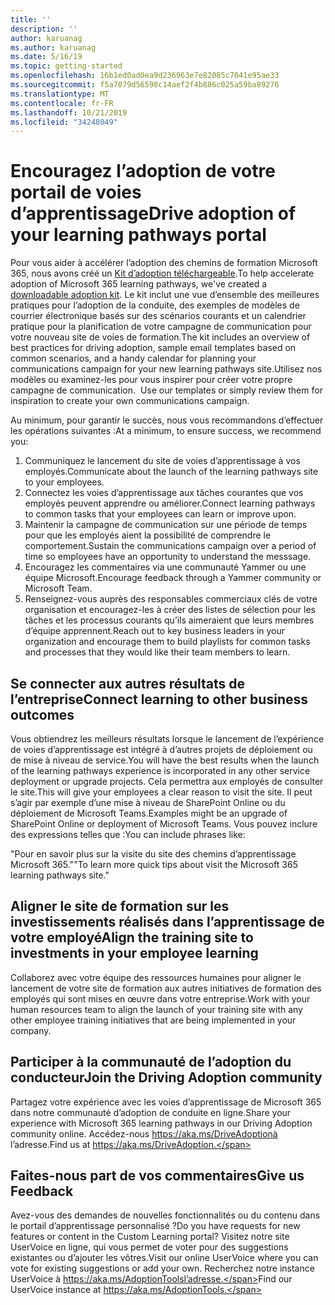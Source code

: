 ```yaml
---
title: ''
description: ''
author: karuanag
ms.author: karuanag
ms.date: 5/16/19
ms.topic: getting-started
ms.openlocfilehash: 16b1ed0ad0ea9d236963e7e82085c7041e95ae33
ms.sourcegitcommit: f5a7079d56598c14aef2f4b886c025a59ba89276
ms.translationtype: MT
ms.contentlocale: fr-FR
ms.lasthandoff: 10/21/2019
ms.locfileid: "34248049"
---
```

# <a name="drive-adoption-of-your-learning-pathways-portal"></a><span data-ttu-id="f140c-101">Encouragez l’adoption de votre portail de voies d’apprentissage</span><span class="sxs-lookup"><span data-stu-id="f140c-101">Drive adoption of your learning pathways portal</span></span>

<span data-ttu-id="f140c-102">Pour vous aider à accélérer l’adoption des chemins de formation Microsoft 365, nous avons créé un [Kit d’adoption téléchargeable](https://teamworktools.azurewebsites.net/m365lp/m365lpadoptionkit.zip).</span><span class="sxs-lookup"><span data-stu-id="f140c-102">To help accelerate adoption of Microsoft 365 learning pathways, we've created a [downloadable adoption kit](https://teamworktools.azurewebsites.net/m365lp/m365lpadoptionkit.zip).</span></span> <span data-ttu-id="f140c-103">Le kit inclut une vue d’ensemble des meilleures pratiques pour l’adoption de la conduite, des exemples de modèles de courrier électronique basés sur des scénarios courants et un calendrier pratique pour la planification de votre campagne de communication pour votre nouveau site de voies de formation.</span><span class="sxs-lookup"><span data-stu-id="f140c-103">The kit includes an overview of best practices for driving adoption, sample email templates based on common scenarios, and a handy calendar for planning your communications campaign for your new learning pathways site.</span></span><span data-ttu-id="f140c-104">Utilisez nos modèles ou examinez-les pour vous inspirer pour créer votre propre campagne de communication.</span><span class="sxs-lookup"><span data-stu-id="f140c-104">  Use our templates or simply review them for inspiration to create your own communications campaign.</span></span>  

<span data-ttu-id="f140c-105">Au minimum, pour garantir le succès, nous vous recommandons d’effectuer les opérations suivantes :</span><span class="sxs-lookup"><span data-stu-id="f140c-105">At a minimum, to ensure success, we recommend you:</span></span>

1. <span data-ttu-id="f140c-106">Communiquez le lancement du site de voies d’apprentissage à vos employés.</span><span class="sxs-lookup"><span data-stu-id="f140c-106">Communicate about the launch of the learning pathways site to your employees.</span></span>  
2. <span data-ttu-id="f140c-107">Connectez les voies d’apprentissage aux tâches courantes que vos employés peuvent apprendre ou améliorer.</span><span class="sxs-lookup"><span data-stu-id="f140c-107">Connect learning pathways to common tasks that your employees can learn or improve upon.</span></span>
3. <span data-ttu-id="f140c-108">Maintenir la campagne de communication sur une période de temps pour que les employés aient la possibilité de comprendre le comportement.</span><span class="sxs-lookup"><span data-stu-id="f140c-108">Sustain the communications campaign over a period of time so employees have an opportunity to understand the messsage.</span></span>
4. <span data-ttu-id="f140c-109">Encouragez les commentaires via une communauté Yammer ou une équipe Microsoft.</span><span class="sxs-lookup"><span data-stu-id="f140c-109">Encourage feedback through a Yammer community or Microsoft Team.</span></span> 
5. <span data-ttu-id="f140c-110">Renseignez-vous auprès des responsables commerciaux clés de votre organisation et encouragez-les à créer des listes de sélection pour les tâches et les processus courants qu’ils aimeraient que leurs membres d’équipe apprennent.</span><span class="sxs-lookup"><span data-stu-id="f140c-110">Reach out to key business leaders in your organization and encourage them to build playlists for common tasks and processes that they would like their team members to learn.</span></span>  

## <a name="connect-learning-to-other-business-outcomes"></a><span data-ttu-id="f140c-111">Se connecter aux autres résultats de l’entreprise</span><span class="sxs-lookup"><span data-stu-id="f140c-111">Connect learning to other business outcomes</span></span>
<span data-ttu-id="f140c-112">Vous obtiendrez les meilleurs résultats lorsque le lancement de l’expérience de voies d’apprentissage est intégré à d’autres projets de déploiement ou de mise à niveau de service.</span><span class="sxs-lookup"><span data-stu-id="f140c-112">You will have the best results when the launch of the learning pathways experience is incorporated in any other service deployment or upgrade projects.</span></span>  <span data-ttu-id="f140c-113">Cela permettra aux employés de consulter le site.</span><span class="sxs-lookup"><span data-stu-id="f140c-113">This will give your employees a clear reason to visit the site.</span></span>  <span data-ttu-id="f140c-114">Il peut s’agir par exemple d’une mise à niveau de SharePoint Online ou du déploiement de Microsoft Teams.</span><span class="sxs-lookup"><span data-stu-id="f140c-114">Examples might be an upgrade of SharePoint Online or deployment of Microsoft Teams.</span></span>  <span data-ttu-id="f140c-115">Vous pouvez inclure des expressions telles que :</span><span class="sxs-lookup"><span data-stu-id="f140c-115">You can include phrases like:</span></span>

<span data-ttu-id="f140c-116">"Pour en savoir plus sur <Insert service name here> la visite du site des chemins d’apprentissage Microsoft 365."</span><span class="sxs-lookup"><span data-stu-id="f140c-116">"To learn more quick tips about <Insert service name here> visit the Microsoft 365 learning pathways site."</span></span> 

## <a name="align-the-training-site-to-investments-in-your-employee-learning"></a><span data-ttu-id="f140c-117">Aligner le site de formation sur les investissements réalisés dans l’apprentissage de votre employé</span><span class="sxs-lookup"><span data-stu-id="f140c-117">Align the training site to investments in your employee learning</span></span> 

<span data-ttu-id="f140c-118">Collaborez avec votre équipe des ressources humaines pour aligner le lancement de votre site de formation aux autres initiatives de formation des employés qui sont mises en œuvre dans votre entreprise.</span><span class="sxs-lookup"><span data-stu-id="f140c-118">Work with your human resources team to align the launch of your training site with any other employee training initiatives that are being implemented in your company.</span></span> 

## <a name="join-the-driving-adoption-community"></a><span data-ttu-id="f140c-119">Participer à la communauté de l’adoption du conducteur</span><span class="sxs-lookup"><span data-stu-id="f140c-119">Join the Driving Adoption community</span></span>

<span data-ttu-id="f140c-120">Partagez votre expérience avec les voies d’apprentissage de Microsoft 365 dans notre communauté d’adoption de conduite en ligne.</span><span class="sxs-lookup"><span data-stu-id="f140c-120">Share your experience with Microsoft 365 learning pathways in our Driving Adoption community online.</span></span>  <span data-ttu-id="f140c-121">Accédez-nous https://aka.ms/DriveAdoptionà l’adresse.</span><span class="sxs-lookup"><span data-stu-id="f140c-121">Find us at https://aka.ms/DriveAdoption.</span></span>

## <a name="give-us-feedback"></a><span data-ttu-id="f140c-122">Faites-nous part de vos commentaires</span><span class="sxs-lookup"><span data-stu-id="f140c-122">Give us Feedback</span></span>

<span data-ttu-id="f140c-123">Avez-vous des demandes de nouvelles fonctionnalités ou du contenu dans le portail d’apprentissage personnalisé ?</span><span class="sxs-lookup"><span data-stu-id="f140c-123">Do you have requests for new features or content in the Custom Learning portal?</span></span>  <span data-ttu-id="f140c-124">Visitez notre site UserVoice en ligne, qui vous permet de voter pour des suggestions existantes ou d’ajouter les vôtres.</span><span class="sxs-lookup"><span data-stu-id="f140c-124">Visit our online UserVoice where you can vote for existing suggestions or add your own.</span></span>  <span data-ttu-id="f140c-125">Recherchez notre instance UserVoice à https://aka.ms/AdoptionToolsl’adresse.</span><span class="sxs-lookup"><span data-stu-id="f140c-125">Find our UserVoice instance at https://aka.ms/AdoptionTools.</span></span>

